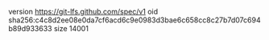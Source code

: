 version https://git-lfs.github.com/spec/v1
oid sha256:c4c8d2ee08e0da7cf6acd6c9e0983d3bae6c658cc8c27b7d07c694b89d933633
size 14001
